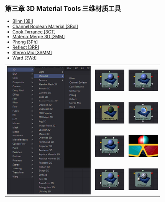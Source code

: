 ## 第三章 3D Material Tools 三维材质工具

- [Blinn [3Bi]](./Blinn%20[3Bi].md) 
- [Channel Boolean Material [3Bol]](./Channel%20Boolean%20Material%20[3Bol].md) 
- [Cook Torrance [3CT]](./Cook%20Torrance%20[3CT].md) 
- [Material Merge 3D [3MM]](./Material%20Merge%203D%20[3MM].md) 
- [Phong [3Ph]](./Phong%20[3Ph].md) 
- [Reflect [3RR]](./Reflect%20[3RR].md) 
- [Stereo Mix [3SMM]](./Stereo%20Mix%20[3SMM].md) 
- [Ward [3Wd]](./Ward%20[3Wd].md) 

<table id="img">
  <tr>
    <td rowspan="4"><img src="images/index_menu.png" alt="index_menu"></td>
    <td><img src="images/index_Blinn.jpg" alt="index_Blinn"></td>
    <td><img src="images/index_Phong.jpg" alt="index_Phong"></td>
  </tr>
  <tr>
    <td><img src="images/index_ChannelBooleanMaterial.jpg" alt="index_ChannelBooleanMaterial"></td>
    <td><img src="images/index_Reflect.jpg" alt="index_Reflect"></td>
  </tr>
  <tr>
    <td><img src="images/index_CookTorrance.jpg" alt="index_CookTorrance"></td>
    <td><img src="images/index_StereoMix.jpg" alt="index_StereoMix"></td>
  </tr>
  <tr>
    <td><img src="images/index_Ward.jpg" alt="index_Ward"></td>
    <td><img src="images/index_MaterialMerge.jpg" alt="index_MaterialMerge"></td>
  </tr>
</table>